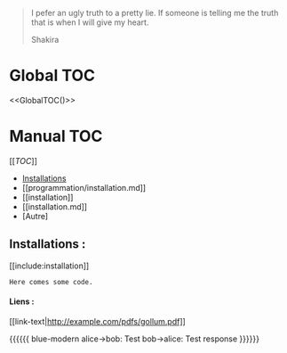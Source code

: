 > I pefer an ugly truth to a pretty lie. If someone is telling me the truth that is when I will give my heart.
>
> Shakira 

# Global TOC 

<<GlobalTOC()>>

# Manual TOC 

[[_TOC_]]

- [Installations](programmation/installation.md)
- [[programmation/installation.md]]
- [[installation]]
- [[installation.md]]
- [Autre]

## Installations :
[[include:installation]]

~~~~~~~~
Here comes some code.
~~~~~~~~

#### Liens :
[[link-text|http://example.com/pdfs/gollum.pdf]]

{{{{{{ blue-modern
    alice->bob: Test
    bob->alice: Test response
}}}}}}
